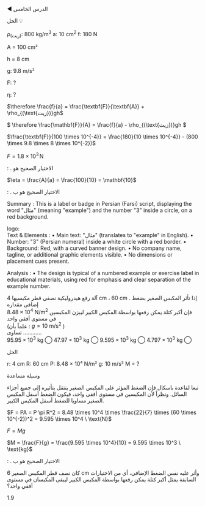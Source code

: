◀ الدرس الخامس <!-- text, from page 0 (l=0.103,t=0.061,r=0.252,b=0.082), with ID 14dd7635-2818-4b48-93e3-ce07120b2eb8 -->

الحل 💡 <!-- text, from page 0 (l=0.804,t=0.094,r=0.940,b=0.122), with ID 54a01f61-6437-4fa7-889d-389fd7554ff6 -->

ρ<sub>(زيت)</sub>: 800 kg/m<sup>3</sup>
a: 10 cm<sup>2</sup>
f: 180 N <!-- text, from page 0 (l=0.096,t=0.121,r=0.538,b=0.159), with ID 97774efd-f08d-4400-ae85-204d9da4b9dd -->

A = 100 cm²

h = 8 cm <!-- text, from page 0 (l=0.553,t=0.121,r=0.806,b=0.160), with ID cf1d8b15-e82c-4538-a9f7-da5af543fa79 -->

g: 9.8 m/s²

F: ?

η: ? <!-- text, from page 0 (l=0.092,t=0.164,r=0.377,b=0.202), with ID bcca66fa-d471-4021-a735-1db09923e3c7 -->

$\therefore \frac{f}{a} = \frac{\textbf{F}}{\textbf{A}} + \rho_{(\text{زيت})}gh$ <!-- text, from page 0 (l=0.088,t=0.201,r=0.285,b=0.237), with ID e8bfa162-48a9-4f69-a863-597382a5f228 -->

$ \therefore \frac{\mathbf{F}}{A} = \frac{f}{a} - \rho_{(\text{زيت})}gh $ <!-- text, from page 0 (l=0.478,t=0.199,r=0.672,b=0.239), with ID 42457d58-65ca-41e8-93f4-2cc01b6cdcf2 -->

$\frac{\textbf{F}}{100 \times 10^{-4}} = \frac{180}{10 \times 10^{-4}} - (800 \times 9.8 \times 8 \times 10^{-2})$ <!-- text, from page 0 (l=0.091,t=0.244,r=0.543,b=0.284), with ID 5260ef02-9bba-46e4-85de-e96e4d6973ca -->

$F = 1.8 \times 10^3\,\mathrm{N}$ <!-- text, from page 0 (l=0.671,t=0.249,r=0.837,b=0.274), with ID 82cf2857-61e1-4e17-95a5-0871bac01f45 -->

: . الاختيار الصحيح هو <!-- text, from page 0 (l=0.649,t=0.282,r=0.879,b=0.311), with ID 75e775d2-7847-4751-9f1f-4d1a13a034ef -->

$\eta = \frac{A}{a} = \frac{100}{10} = \mathbf{10}$ <!-- text, from page 0 (l=0.086,t=0.313,r=0.271,b=0.354), with ID 5ec83eeb-b7a9-4ddf-a18c-184a14adb271 -->

: . الاختيار الصحيح هو ب <!-- text, from page 0 (l=0.652,t=0.358,r=0.875,b=0.384), with ID b3954fe7-a6c0-400a-9fc8-287e9f0ee4bc -->

Summary : This is a label or badge in Persian (Farsi) script, displaying the word "مثال" (meaning "example") and the number "3" inside a circle, on a red background.

logo:  
Text & Elements : 
  • Main text: "مثال" (translates to "example" in English).
  • Number: "3" (Persian numeral) inside a white circle with a red border.
  • Background: Red, with a curved banner design.
  • No company name, tagline, or additional graphic elements visible.
  • No dimensions or placement cues present.

Analysis : 
  • The design is typical of a numbered example or exercise label in educational materials, using red for emphasis and clear separation of the example number. <!-- figure, from page 0 (l=0.803,t=0.406,r=0.930,b=0.446), with ID 359bc0dd-22ae-45fa-a859-01734aa10dd3 -->

آلة رفع هيدروليكية نصفى قطر مكبسيها 4 cm ، 60 cm . إذا تأثر المكبس الصغير بضغط إضافى مقداره  
$8.48 \times 10^4 \ \mathrm{N/m^2}$ فإن أكبر كتلة يمكن رفعها بواسطة المكبس الكبير ليبزن المكبسين في مستوى أفقى واحد  
(علماً بأن : $g = 10 \ \mathrm{m/s^2}$ )  
تساوى ............  
$95.95 \times 10^3$ kg ⃝   $47.97 \times 10^3$ kg ⃝   $9.595 \times 10^3$ kg ⃝   $4.797 \times 10^3$ kg ⃝ <!-- text, from page 0 (l=0.080,t=0.440,r=0.920,b=0.564), with ID e93b8e00-6d8d-4c8c-8879-122c7198293e -->

الحل <!-- text, from page 0 (l=0.802,t=0.570,r=0.938,b=0.595), with ID 67f730fe-67ec-4019-9fa1-fa1f7155d843 -->

r: 4 cm
R: 60 cm
P: 8.48 × 10⁴ N/m²
g: 10 m/s²
M = ? <!-- text, from page 0 (l=0.088,t=0.593,r=0.722,b=0.633), with ID eebf18b1-eb27-4bce-8f17-6bc197d6c462 -->

وسيلة مساعدة

تبعا لقاعدة باسكال فإن الضغط المؤثر على المكبس الصغير ينتقل بتأثيره إلى جميع أجزاء السائل. ونظراً لأن المكبسين في مستوى أفقى واحد، فيكون الضغط أسفل المكبس الصغير مساويا للضغط أسفل المكبس الكبير. <!-- text, from page 0 (l=0.088,t=0.633,r=0.907,b=0.704), with ID c6581741-712c-4fe7-8d3c-2a10e5d0707d -->

$F = PA = P \pi R^2 = 8.48 \times 10^4 \times \frac{22}{7} \times (60 \times 10^{-2})^2 = 9.595 \times 10^4 \ \text{N}$ <!-- text, from page 0 (l=0.087,t=0.712,r=0.706,b=0.743), with ID b0048232-1847-430c-9546-a97ee5633f20 -->

$F = Mg$

$M = \frac{F}{g} = \frac{9.595 \times 10^4}{10} = 9.595 \times 10^3 \ \text{kg}$ <!-- text, from page 0 (l=0.086,t=0.744,r=0.452,b=0.806), with ID 2d6a205f-52e8-420b-9021-3cac45c2bef6 -->

: . الاختيار الصحيح هو ب <!-- text, from page 0 (l=0.650,t=0.805,r=0.875,b=0.832), with ID a20d9740-57d3-496a-835b-488a7f83f0a3 -->

كان نصف قطر المكبس الصغير 6 cm وأثر عليه نفس الضغط الإضافي، أي من الاختيارات السابقة يمثل أكبر كتلة يمكن رفعها بواسطة المكبس الكبير ليبقى المكبسان في مستوى أفقي واحد؟ <!-- text, from page 0 (l=0.089,t=0.837,r=0.902,b=0.906), with ID bd9bd4fb-09aa-43f7-9e24-e99d8b900f34 -->

$1.9$ <!-- marginalia, from page 0 (l=0.073,t=0.930,r=0.123,b=0.956), with ID bbac4f03-74bf-48f9-9bf1-182fe2a5d0e2 -->